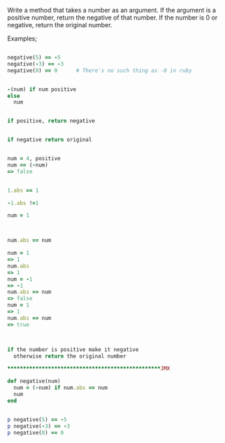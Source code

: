 Write a method that takes a number as an argument. If the argument is a positive number, return the negative of that number. If the number is 0 or negative, return the original number.

Examples;
```ruby

negative(5) == -5
negative(-3) == -3
negative(0) == 0      # There's no such thing as -0 in ruby


-(num) if num positive
else 
  num


if positive, return negative


if negative return original


num = 4, positive
num == (-num)
=> false


1.abs == 1

-1.abs !=1

num = 1



num.abs == num

num = 1
=> 1
num.abs
=> 1
num = -1
=> -1
num.abs == num
=> false
num = 1
=> 1
num.abs == num
=> true



if the number is positive make it negative
  otherwise return the original number

*************************************************JMX

def negative(num)
  num = (-num) if num.abs == num
  num
end


p negative(5) == -5
p negative(-3) == -3
p negative(0) == 0  




































